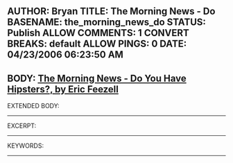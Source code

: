 AUTHOR: Bryan
TITLE: The Morning News - Do
BASENAME: the_morning_news_do
STATUS: Publish
ALLOW COMMENTS: 1
CONVERT BREAKS: __default__
ALLOW PINGS: 0
DATE: 04/23/2006 06:23:50 AM
-----
BODY:
<a title="The Morning News - Do You Have Hipsters?, by Eric Feezell" href="http://www.themorningnews.org/archives/spoofs_satire/do_you_have_hipsters.php">The Morning News - Do You Have Hipsters?, by Eric Feezell</a>
-----
EXTENDED BODY:

-----
EXCERPT:

-----
KEYWORDS:

-----


